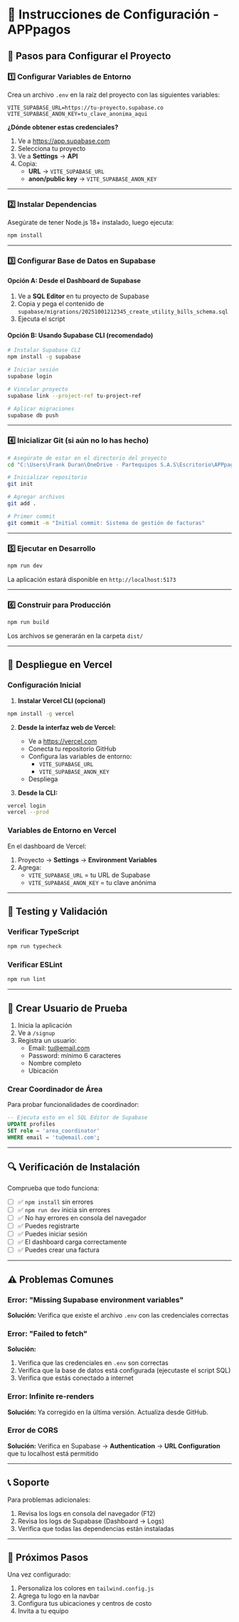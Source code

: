 # 📝 Instrucciones de Configuración - APPpagos

## 🚀 Pasos para Configurar el Proyecto

### 1️⃣ **Configurar Variables de Entorno**

Crea un archivo `.env` en la raíz del proyecto con las siguientes variables:

```env
VITE_SUPABASE_URL=https://tu-proyecto.supabase.co
VITE_SUPABASE_ANON_KEY=tu_clave_anonima_aqui
```

**¿Dónde obtener estas credenciales?**
1. Ve a https://app.supabase.com
2. Selecciona tu proyecto
3. Ve a **Settings** → **API**
4. Copia:
   - **URL** → `VITE_SUPABASE_URL`
   - **anon/public key** → `VITE_SUPABASE_ANON_KEY`

---

### 2️⃣ **Instalar Dependencias**

Asegúrate de tener Node.js 18+ instalado, luego ejecuta:

```bash
npm install
```

---

### 3️⃣ **Configurar Base de Datos en Supabase**

#### Opción A: Desde el Dashboard de Supabase
1. Ve a **SQL Editor** en tu proyecto de Supabase
2. Copia y pega el contenido de `supabase/migrations/20251001212345_create_utility_bills_schema.sql`
3. Ejecuta el script

#### Opción B: Usando Supabase CLI (recomendado)
```bash
# Instalar Supabase CLI
npm install -g supabase

# Iniciar sesión
supabase login

# Vincular proyecto
supabase link --project-ref tu-project-ref

# Aplicar migraciones
supabase db push
```

---

### 4️⃣ **Inicializar Git (si aún no lo has hecho)**

```bash
# Asegúrate de estar en el directorio del proyecto
cd "C:\Users\Frank Duran\OneDrive - Partequipos S.A.S\Escritorio\APPpagos\project"

# Inicializar repositorio
git init

# Agregar archivos
git add .

# Primer commit
git commit -m "Initial commit: Sistema de gestión de facturas"
```

---

### 5️⃣ **Ejecutar en Desarrollo**

```bash
npm run dev
```

La aplicación estará disponible en `http://localhost:5173`

---

### 6️⃣ **Construir para Producción**

```bash
npm run build
```

Los archivos se generarán en la carpeta `dist/`

---

## 🚀 Despliegue en Vercel

### Configuración Inicial

1. **Instalar Vercel CLI (opcional)**
```bash
npm install -g vercel
```

2. **Desde la interfaz web de Vercel:**
   - Ve a https://vercel.com
   - Conecta tu repositorio GitHub
   - Configura las variables de entorno:
     - `VITE_SUPABASE_URL`
     - `VITE_SUPABASE_ANON_KEY`
   - Despliega

3. **Desde la CLI:**
```bash
vercel login
vercel --prod
```

### Variables de Entorno en Vercel

En el dashboard de Vercel:
1. Proyecto → **Settings** → **Environment Variables**
2. Agrega:
   - `VITE_SUPABASE_URL` = tu URL de Supabase
   - `VITE_SUPABASE_ANON_KEY` = tu clave anónima

---

## 🧪 Testing y Validación

### Verificar TypeScript
```bash
npm run typecheck
```

### Verificar ESLint
```bash
npm run lint
```

---

## 👥 Crear Usuario de Prueba

1. Inicia la aplicación
2. Ve a `/signup`
3. Registra un usuario:
   - Email: tu@email.com
   - Password: mínimo 6 caracteres
   - Nombre completo
   - Ubicación

### Crear Coordinador de Área

Para probar funcionalidades de coordinador:

```sql
-- Ejecuta esto en el SQL Editor de Supabase
UPDATE profiles 
SET role = 'area_coordinator' 
WHERE email = 'tu@email.com';
```

---

## 🔍 Verificación de Instalación

Comprueba que todo funciona:

- [ ] ✅ `npm install` sin errores
- [ ] ✅ `npm run dev` inicia sin errores
- [ ] ✅ No hay errores en consola del navegador
- [ ] ✅ Puedes registrarte
- [ ] ✅ Puedes iniciar sesión
- [ ] ✅ El dashboard carga correctamente
- [ ] ✅ Puedes crear una factura

---

## ⚠️ Problemas Comunes

### Error: "Missing Supabase environment variables"
**Solución:** Verifica que existe el archivo `.env` con las credenciales correctas

### Error: "Failed to fetch"
**Solución:** 
1. Verifica que las credenciales en `.env` son correctas
2. Verifica que la base de datos está configurada (ejecutaste el script SQL)
3. Verifica que estás conectado a internet

### Error: Infinite re-renders
**Solución:** Ya corregido en la última versión. Actualiza desde GitHub.

### Error de CORS
**Solución:** Verifica en Supabase → **Authentication** → **URL Configuration** que tu localhost está permitido

---

## 📞 Soporte

Para problemas adicionales:
1. Revisa los logs en consola del navegador (F12)
2. Revisa los logs de Supabase (Dashboard → Logs)
3. Verifica que todas las dependencias están instaladas

---

## 🎯 Próximos Pasos

Una vez configurado:
1. Personaliza los colores en `tailwind.config.js`
2. Agrega tu logo en la navbar
3. Configura tus ubicaciones y centros de costo
4. Invita a tu equipo

